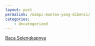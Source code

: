 ```yaml
---
layout: post
permalink: /mimpi-mantan-yang-dibenci/
categories:
    - Uncategorized
---
```


[Baca Selengkapnya](/06)